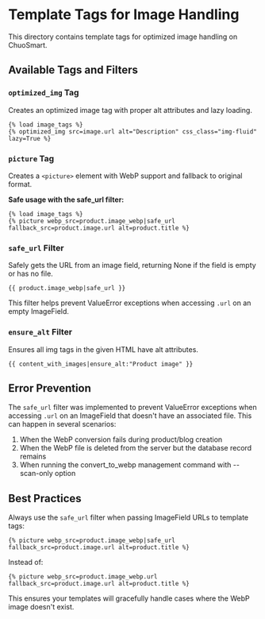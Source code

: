 # Template Tags for Image Handling

This directory contains template tags for optimized image handling on ChuoSmart.

## Available Tags and Filters

### `optimized_img` Tag
Creates an optimized image tag with proper alt attributes and lazy loading.

```django
{% load image_tags %}
{% optimized_img src=image.url alt="Description" css_class="img-fluid" lazy=True %}
```

### `picture` Tag
Creates a `<picture>` element with WebP support and fallback to original format.

**Safe usage with the safe_url filter:**
```django
{% load image_tags %}
{% picture webp_src=product.image_webp|safe_url fallback_src=product.image.url alt=product.title %}
```

### `safe_url` Filter
Safely gets the URL from an image field, returning None if the field is empty or has no file.

```django
{{ product.image_webp|safe_url }}
```

This filter helps prevent ValueError exceptions when accessing `.url` on an empty ImageField.

### `ensure_alt` Filter
Ensures all img tags in the given HTML have alt attributes.

```django
{{ content_with_images|ensure_alt:"Product image" }}
```

## Error Prevention

The `safe_url` filter was implemented to prevent ValueError exceptions when accessing `.url` on an ImageField that doesn't have an associated file. This can happen in several scenarios:

1. When the WebP conversion fails during product/blog creation
2. When the WebP file is deleted from the server but the database record remains
3. When running the convert_to_webp management command with --scan-only option

## Best Practices

Always use the `safe_url` filter when passing ImageField URLs to template tags:

```django
{% picture webp_src=product.image_webp|safe_url fallback_src=product.image.url alt=product.title %}
```

Instead of:

```django
{% picture webp_src=product.image_webp.url fallback_src=product.image.url alt=product.title %}
```

This ensures your templates will gracefully handle cases where the WebP image doesn't exist.
